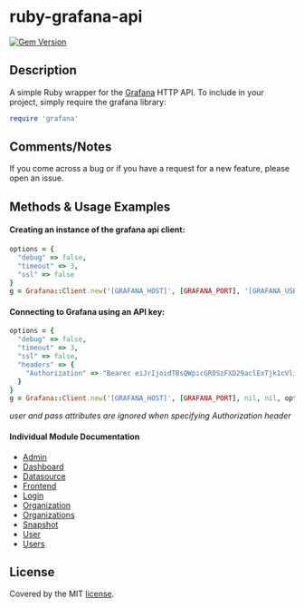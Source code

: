# ruby-grafana-api

[![Gem Version](https://badge.fury.io/rb/grafana-api.svg)](https://badge.fury.io/rb/grafana-api)

## Description

A simple Ruby wrapper for the [Grafana](http://docs.grafana.org/reference/http_api/)  HTTP API.  To include in your project, simply require the grafana library:

```ruby
require 'grafana'
```

## Comments/Notes

If you come across a bug or if you have a request for a new feature, please open an issue.


## Methods & Usage Examples

#### Creating an instance of the grafana api client: 
```ruby
options = {
  "debug" => false,
  "timeout" => 3,
  "ssl" => false
}
g = Grafana::Client.new('[GRAFANA_HOST]', [GRAFANA_PORT], '[GRAFANA_USER]', '[GRAFANA_PASS]', options)
```

#### Connecting to Grafana using an API key:
```ruby
options = {
  "debug" => false,
  "timeout" => 3,
  "ssl" => false,
  "headers" => {
    "Authorization" => "Bearer eiJrIjoidTBsQWpicGR0SzFXD29aclExTjk1cVliMWREUVp0alAiLCJuIjoiR8JhZGFzaG3yFiwiawQIOjE2"
  }
}
g = Grafana::Client.new('[GRAFANA_HOST]', [GRAFANA_PORT], nil, nil, options)
```
*user and pass attributes are ignored when specifying Authorization header*

#### Individual Module Documentation

* [Admin](docs/ADMIN.md) 
* [Dashboard](docs/DASHBOARD.md) 
* [Datasource](docs/DATASOURCE.md) 
* [Frontend](docs/FRONTEND.md) 
* [Login](docs/LOGIN.md) 
* [Organization](docs/ORGANIZATION.md) 
* [Organizations](docs/ORGANIZATIONS.md) 
* [Snapshot](docs/SNAPSHOT.md) 
* [User](docs/USER.md) 
* [Users](docs/USERS.md) 


## License

Covered by the MIT [license](LICENSE).
